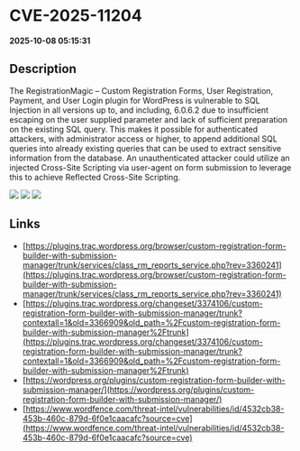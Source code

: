 # CVE-2025-11204

**2025-10-08 05:15:31**

## Description
The RegistrationMagic – Custom Registration Forms, User Registration, Payment, and User Login plugin for WordPress is vulnerable to SQL Injection in all versions up to, and including, 6.0.6.2 due to insufficient escaping on the user supplied parameter and lack of sufficient preparation on the existing SQL query. This makes it possible for authenticated attackers, with administrator access or higher, to append additional SQL queries into already existing queries that can be used to extract sensitive information from the database. An unauthenticated attacker could utilize an injected Cross-Site Scripting via user-agent on form submission to leverage this to achieve Reflected Cross-Site Scripting.

![](https://img.shields.io/static/v1?label=Score&message=7.2&color=red)
![](https://img.shields.io/static/v1?label=Severity&message=HIGH&color=red)
![](https://img.shields.io/static/v1?label=CWE&message=SQL&color=green)

## Links
- [https://plugins.trac.wordpress.org/browser/custom-registration-form-builder-with-submission-manager/trunk/services/class_rm_reports_service.php?rev=3360241](https://plugins.trac.wordpress.org/browser/custom-registration-form-builder-with-submission-manager/trunk/services/class_rm_reports_service.php?rev=3360241)
- [https://plugins.trac.wordpress.org/changeset/3374106/custom-registration-form-builder-with-submission-manager/trunk?contextall=1&old=3366909&old_path=%2Fcustom-registration-form-builder-with-submission-manager%2Ftrunk](https://plugins.trac.wordpress.org/changeset/3374106/custom-registration-form-builder-with-submission-manager/trunk?contextall=1&old=3366909&old_path=%2Fcustom-registration-form-builder-with-submission-manager%2Ftrunk)
- [https://wordpress.org/plugins/custom-registration-form-builder-with-submission-manager/](https://wordpress.org/plugins/custom-registration-form-builder-with-submission-manager/)
- [https://www.wordfence.com/threat-intel/vulnerabilities/id/4532cb38-453b-460c-879d-6f0e1caacafc?source=cve](https://www.wordfence.com/threat-intel/vulnerabilities/id/4532cb38-453b-460c-879d-6f0e1caacafc?source=cve)
